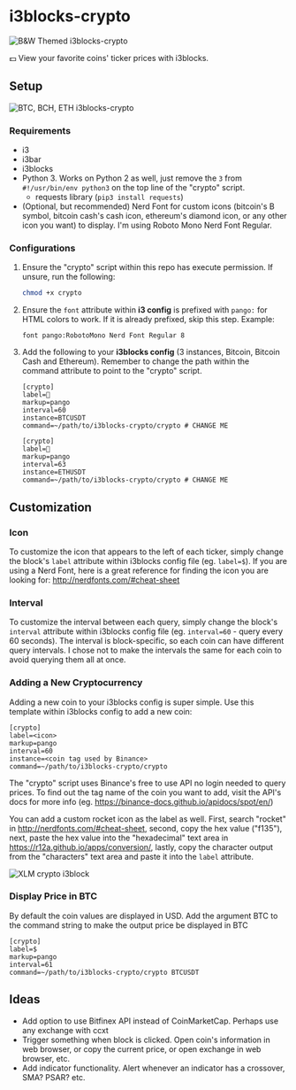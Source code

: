 # i3blocks-crypto

![B&W Themed i3blocks-crypto](https://user-images.githubusercontent.com/19287477/35080253-485a4400-fc47-11e7-8ef0-2208869ac822.png)

:dollar: View your favorite coins' ticker prices with i3blocks.

## Setup

![BTC, BCH, ETH i3blocks-crypto](https://user-images.githubusercontent.com/19287477/34461337-9bc48ff4-ee61-11e7-8676-638dd5d1b75b.png)

### Requirements
* i3
* i3bar
* i3blocks
* Python 3. Works on Python 2 as well, just remove the `3` from `#!/usr/bin/env python3` on the top line of the "crypto" script.
  * requests library (`pip3 install requests`)
* (Optional, but recommended) Nerd Font for custom icons (bitcoin's B symbol, bitcoin cash's cash icon, ethereum's diamond icon, or any other icon you want) to display. I'm using Roboto Mono Nerd Font Regular.

### Configurations

1. Ensure the "crypto" script within this repo has execute permission. If unsure, run the following:

    ```sh
    chmod +x crypto
    ```

2. Ensure the `font` attribute within **i3 config** is prefixed with `pango:` for HTML colors to work. If it is already prefixed, skip this step. Example:

    ```
    font pango:RobotoMono Nerd Font Regular 8
    ```

3. Add the following to your **i3blocks config** (3 instances, Bitcoin, Bitcoin Cash and Ethereum). Remember to change the path within the command attribute to point to the "crypto" script.

    ```
    [crypto]
    label=
    markup=pango
    interval=60
    instance=BTCUSDT
    command=~/path/to/i3blocks-crypto/crypto # CHANGE ME

    [crypto]
    label=
    markup=pango
    interval=63
    instance=ETHUSDT
    command=~/path/to/i3blocks-crypto/crypto # CHANGE ME
    ```

## Customization

### Icon

To customize the icon that appears to the left of each ticker, simply change the block's `label` attribute within i3blocks config file (eg. `label=$`). If you are using a Nerd Font, here is a great reference for finding the icon you are looking for: http://nerdfonts.com/#cheat-sheet

### Interval

To customize the interval between each query, simply change the block's `interval` attribute within i3blocks config file (eg. `interval=60` - query every 60 seconds). The interval is block-specific, so each coin can have different query intervals. I chose not to make the intervals the same for each coin to avoid querying them all at once.

### Adding a New Cryptocurrency

Adding a new coin to your i3blocks config is super simple. Use this template within i3blocks config to add a new coin:

```
[crypto]
label=<icon>
markup=pango
interval=60
instance=<coin tag used by Binance>
command=~/path/to/i3blocks-crypto/crypto
```

The "crypto" script uses Binance's free to use API no login needed to query prices. To find out the tag name of the coin you want to add, visit the API's docs for more info (eg. https://binance-docs.github.io/apidocs/spot/en/)

You can add a custom rocket icon as the label as well. First, search "rocket" in http://nerdfonts.com/#cheat-sheet, second, copy the hex value ("f135"), next, paste the hex value into the "hexadecimal" text area in https://r12a.github.io/apps/conversion/, lastly, copy the character output from the "characters" text area and paste it into the `label` attribute.

![XLM crypto i3block](https://user-images.githubusercontent.com/19287477/34461338-9bf60570-ee61-11e7-8217-5ad510b19ffd.png)

### Display Price in BTC

By default the coin values are displayed in USD. Add the argument BTC to the command string to make the output price be displayed in BTC

```
[crypto]
label=$
markup=pango
interval=61
command=~/path/to/i3blocks-crypto/crypto BTCUSDT
```

## Ideas

* Add option to use Bitfinex API instead of CoinMarketCap. Perhaps use any exchange with ccxt
* Trigger something when block is clicked. Open coin's information in web browser, or copy the current price, or open exchange in web browser, etc.
* Add indicator functionality. Alert whenever an indicator has a crossover, SMA? PSAR? etc.

